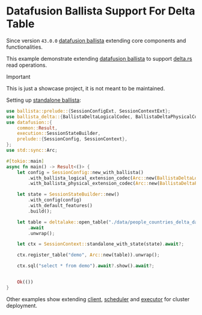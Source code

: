 # Datafusion Ballista Support For Delta Table

Since version `43.0.0` [datafusion ballista](https://github.com/apache/datafusion-ballista) extending core components and functionalities.

This example demonstrate extending [datafusion ballista](https://github.com/apache/datafusion-ballista) to support [delta.rs](https://delta-io.github.io/delta-rs/) read operations.

> [!IMPORTANT]
> This is just a showcase project, it is not meant to be maintained.

Setting up [standalone ballista](examples/standalone.rs):

```rust
use ballista::prelude::{SessionConfigExt, SessionContextExt};
use ballista_delta::{BallistaDeltaLogicalCodec, BallistaDeltaPhysicalCodec};
use datafusion::{
    common::Result,
    execution::SessionStateBuilder,
    prelude::{SessionConfig, SessionContext},
};
use std::sync::Arc;

#[tokio::main]
async fn main() -> Result<()> {
    let config = SessionConfig::new_with_ballista()
        .with_ballista_logical_extension_codec(Arc::new(BallistaDeltaLogicalCodec::default()))
        .with_ballista_physical_extension_codec(Arc::new(BallistaDeltaPhysicalCodec::default()));

    let state = SessionStateBuilder::new()
        .with_config(config)
        .with_default_features()
        .build();

    let table = deltalake::open_table("./data/people_countries_delta_dask")
        .await
        .unwrap();

    let ctx = SessionContext::standalone_with_state(state).await?;

    ctx.register_table("demo", Arc::new(table)).unwrap();

    ctx.sql("select * from demo").await?.show().await?;


    Ok(())
}
```

Other examples show extending [client](examples/cluster_client.rs), [scheduler](examples/cluster_scheduler.rs)
and [executor](examples/cluster_executor.rs) for cluster deployment.
